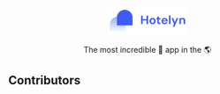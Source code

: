 <p align="center">
<img src="assets/thumbnail/hotelyn_logo.png" height="51" alt="Hotelyn logo" />
</p>
<p align="center">The most incredible 🏨 app in the 🌎</p>

## Contributors

<!-- readme: collaborators,contributors -start -->
<!-- readme: collaborators,contributors -end -->

